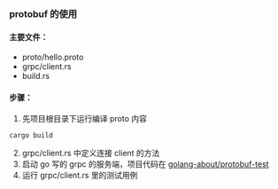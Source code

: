 
### protobuf 的使用

#### 主要文件：

- proto/hello.proto
- grpc/client.rs
- build.rs

#### 步骤：

1. 先项目根目录下运行编译 proto 内容

```shell
cargo build
```

2. grpc/client.rs 中定义连接 client 的方法
3. 启动 go 写的 grpc 的服务端，项目代码在 [golang-about/protobuf-test](https://github.com/haokur/golang-about/tree/main/protobuf-test)
4. 运行 grpc/client.rs 里的测试用例
